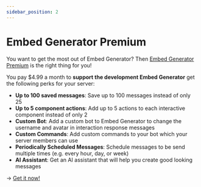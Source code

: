 ```yaml
---
sidebar_position: 2
---
```


# Embed Generator Premium

You want to get the most out of Embed Generator? Then [Embed Generator Premium](https://message.style/premium) is the right thing for you!

You pay $4.99 a month to **support the development Embed Generator** get the following perks for your server:

- **Up to 100 saved messages**: Save up to 100 messages instead of only 25
- **Up to 5 component actions**: Add up to 5 actions to each interactive component instead of only 2
- **Custom Bot**: Add a custom bot to Embed Generator to change the username and avatar in interaction response messages
- **Custom Commands**: Add custom commands to your bot which your server members can use
- **Periodically Scheduled Messages**: Schedule messages to be send multiple times (e.g. every hour, day, or week)
- **AI Assistant**: Get an AI assistant that will help you create good looking messages

-> [Get it now!](https://message.style/premium)
